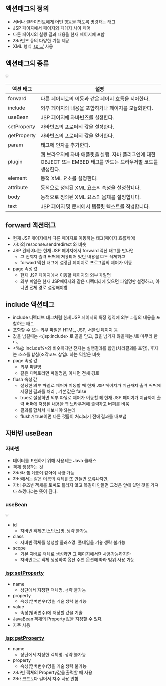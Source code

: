## 액션태그의 정의

- 서버나 클라이언트에게 어떤 행동을 하도록 명령하는 태그
- JSP 페이지에서 페이지와 페이지 사이 제어
- 다른 페이지의 실행 결과 내용을 현재 페이지에 포함
- 자바빈즈 등의 다양한 기능 제공
- XML 형식 <jsp:../> 사용

## 액션태그의 종류

<aside>
💡 <jsp:액션태그 …/>

</aside>

| 액션 태그 | 설명 |
| --- | --- |
| forward | 다른 페이지로의 이동과 같은 페이지 흐름을 제어한다. |
| include | 외부 페이지의 내용을 포함하거나 페이지를 모듈화한다. |
| useBean | JSP 페이지에 자바빈즈를 설정한다. |
| setProperty | 자바빈즈의 프로퍼티 값을 설정한다. |
| getProperty | 자바빈즈의 프로퍼티 값을 얻어한다. |
| param | 태그에 인자를 추가한다. |
| plugin | 웹 브라우저에 자바 애플릿을 실행. 자바 플러그인에 대한 OBJECT 또는 EMBED 태그를 만드는 브라우저별 코드를 생성한다. |
| element | 동적 XML 요소를 설정한다. |
| attribute | 동적으로 정의된 XML 요소의 속성을 설정합니다. |
| body | 동적으로 정의된 XML 요소의 몸체를 설정합니다. |
| text | JSP 페이지 및 문서에서 템플릿 텍스트를 작성합니다. |

## forward 액션태그

- 현재 JSP 페이지에서 다른 페이지로 이동하는 태그(페이지 흐름제어)
- 자바의  response.sendredirect 와 비슷
- JSP 컨테이너는 현재 JSP 페이지에서 forward 액션 태그를 만나면
    - 그 전까지 출력 버퍼에 저장되어 있던 내용을 모두 삭제하고
    - forward 액션 태그에 설정된 페이지로 프로그램의 제어가 이동
- page 속성 값
    - 현재 JSP 페이지에서 이동할 페이지의 외부 파일명
    - 외부 파일은 현재 JSP페이지와 같은 디렉터리에 있으면 파일명만 설정하고, 아니면 전체 경로 설정해야함
    

## include 액션태그

- include 디렉티브 태그처럼 현재 JSP 페이지의 특정 영역에 외부 파일의 내용을 포함하는 태그
- 포함할 수 있는 외부 파일은 HTML, JSP, 서블릿 페이지 등
- 값을 넘길때는 </jsp:include> 로 끝을 닫고, 값을 넘기지 않을때는 /로 마무리 한다.
- <%@ include%>와 비슷하지만 전자는 실행결과를 합침(처리결과를 포함), 후자는 소스를 합침(조각코드 삽입). 하는 역할은 비슷
- page 속성 값
    - 외부 파일명
    - 같은 디렉토리면 파일명만, 아니면 전체 경로
- flush 속성 값
    - 설정한 외부 파일로 제어가 이동할 때 현재 JSP 페이지가 지금까지 출력 버퍼에 저장한 결과를 처리 , 기본 값은 false
    - true로 설정하면 외부 파일로 제어가 이동할 때 현재 JSP 페이지가 지금까지 출력 버퍼에 저장된 내용을 웹 브라우저에 출력하고 버퍼를 비움
    - 결과를 합쳐서 내보내야 되는데
    - flush가 true이면 다른 것들이 처리되기 전에 결과를 내보냄

## 자바빈 useBean

### 자바빈

- 데이터를 표현하기 위해 사용되는 Java 클래스
- 객체 생성하는 것
- 자바와 폼 이름이 같아야 사용 가능
- 자바에서는 같은 이름의 객체를 또 만들면 오류나지만,
- 자바 유즈빈 객체를 토씨도 틀리지 않고 똑같이 만들면 그것은 앞에 있던 것을 가져다 쓰겠다라는 뜻이 된다.

### useBean

<aside>
💡 <jsp:useBean id=”” class=”” scope=””/>

</aside>

- id
    - 자바빈 객체(인스턴스)명. 생략 불가능
- class
    - 자바빈 객체를 생성할 클래스명. 풀네임을 기술 생략 불가능
- scope
    - 기본 자바로 객체로 생성하면 그 페이지에서만 사용가능하지만
    - 자바빈으로 객체 생성하여 옵션 주면 옵션에 따라 범위 사용 가능

### <jsp:setProperty>

- name
    - 상단에서 지정한 객체명. 생략 불가능
- property
    - 속성(멤버변수)명을 기술 생략 불가능
- value
    - 속성(멤버변수)에 저장할 값을 기술
- JavaBean 객체의 Property 값을 지정할 수 있다.
- 자주 사용

### <jsp:getProperty>

- name
    - 상단에서 지정한 객체명. 생략 불가능
- property
    - 속성(멤버변수)명을 기술 생략 불가능
- 자바빈 객체의 Property값을 출력할 때 사용
- 자바 코드보다 길어서 자주 사용 안함

